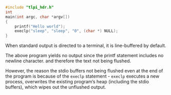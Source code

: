 ```C
#include "tlpi_hdr.h"
int
main(int argc, char *argv[])
{
    printf("Hello world");
    execlp("sleep", "sleep", "0", (char *) NULL);
}
```

When standard output is directed to a terminal, it is line-buffered by default.

The above program yields no output since the printf statement includes no newline character. and therefore the text not being flushed.

However, the reason the stdio buffers not being flushed even at the end of the program is because of the `execlp` statement - `execlp` executes a new process, overwrites the existing program’s heap (including the stdio buffers), which wipes out the unflushed output.
